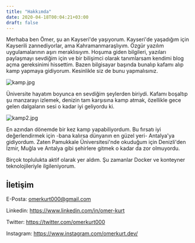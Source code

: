 ```yaml
---
title: "Hakkımda"
date: 2020-04-18T00:04:21+03:00
draft: false
---
```



Merhaba ben Ömer, şu an Kayseri'de yaşıyorum. Kayseri'de yaşadığım için Kayserili zannediyorlar, ama Kahramanmaraşlıyım. Özgür yazılım uygulamalarının aşırı meraklısıyım. Hoşuma giden bilgileri, yazıları paylaşmayı sevdiğim için ve bir bilişimci olarak tanımlarsam kendimi blog açma gereksinimi hissettim. Bazen bilgisayar başında bunalıp kafamı alıp kamp yapmaya gidiyorum. Kesinlikle siz de bunu yapmalısınız. 

![kamp.jpg](/kamp.jpg)

Üniversite hayatım boyunca en sevdiğim şeylerden biriydi. Kafamı boşaltıp şu manzarayı izlemek, denizin tam karşısına kamp atmak, özellikle gece gelen dalgaların sesi o kadar iyi geliyordu ki.


![kamp2.jpg](/kamp2.jpg)

En azından dönemde bir kez kamp yapabiliyordum. Bu fırsatı iyi değerlendirmek için -bana kalırsa dünyanın en güzel yeri- Antalya'ya gidiyordum. Zaten Pamukkale Üniversitesi'nde okuduğum için Denizli'den İzmir, Muğla ve Antalya gibi şehirlere gitmek o kadar da zor olmuyordu. 


Birçok toplulukta aktif olarak yer aldım. Şu zamanlar Docker ve konteyner teknolojileriyle ilgileniyorum. 

## İletişim
E-Posta: omerkurt000@gmail.com

Linkedin: https://www.linkedin.com/in/omer-kurt

Twitter: https://twitter.com/omerkurt000

Instagram: https://www.instagram.com/omerkurt.dev/




 
